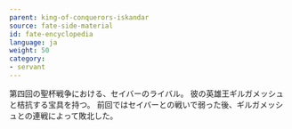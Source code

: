 ```yaml
---
parent: king-of-conquerors-iskandar
source: fate-side-material
id: fate-encyclopedia
language: ja
weight: 50
category:
- servant
---
```


第四回の聖杯戦争における、セイバーのライバル。
彼の英雄王ギルガメッシュと桔抗する宝具を持つ。
前回ではセイバーとの戦いで弱った後、ギルガメッシュとの連戦によって敗北した。
